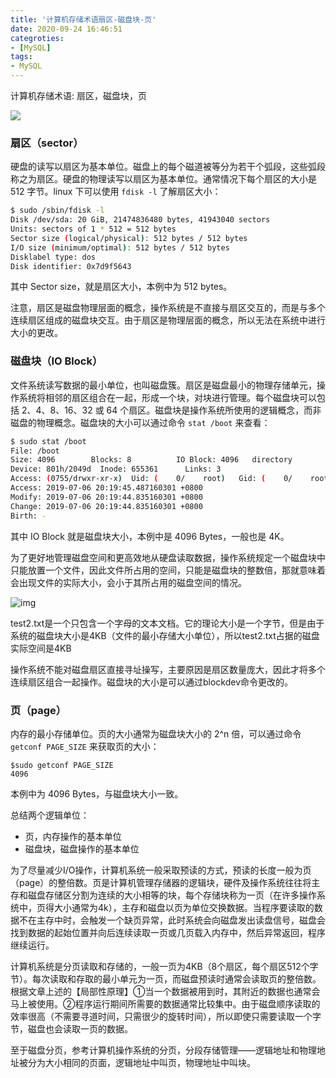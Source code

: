```yaml
---
title: '计算机存储术语扇区-磁盘块-页'
date: 2020-09-24 16:46:51
categroties:
- [MySQL]
tags:
- MySQL
---
```


计算机存储术语: 扇区，磁盘块，页

![](https://gitee.com/wuwenlun/img-bed/raw/master/img/20201028143444.png)

<!-- more -->

### 扇区（sector）

硬盘的读写以扇区为基本单位。磁盘上的每个磁道被等分为若干个弧段，这些弧段称之为扇区。硬盘的物理读写以扇区为基本单位。通常情况下每个扇区的大小是 512 字节。linux 下可以使用 `fdisk -l` 了解扇区大小：

```bash
$ sudo /sbin/fdisk -l
Disk /dev/sda: 20 GiB, 21474836480 bytes, 41943040 sectors
Units: sectors of 1 * 512 = 512 bytes
Sector size (logical/physical): 512 bytes / 512 bytes
I/O size (minimum/optimal): 512 bytes / 512 bytes
Disklabel type: dos
Disk identifier: 0x7d9f5643
```

其中 Sector size，就是扇区大小，本例中为 512 bytes。

注意，扇区是磁盘物理层面的概念，操作系统是不直接与扇区交互的，而是与多个连续扇区组成的磁盘块交互。由于扇区是物理层面的概念，所以无法在系统中进行大小的更改。

### 磁盘块（IO Block）

文件系统读写数据的最小单位，也叫磁盘簇。扇区是磁盘最小的物理存储单元，操作系统将相邻的扇区组合在一起，形成一个块，对块进行管理。每个磁盘块可以包括 2、4、8、16、32 或 64 个扇区。磁盘块是操作系统所使用的逻辑概念，而非磁盘的物理概念。磁盘块的大小可以通过命令 `stat /boot` 来查看：

```bash
$ sudo stat /boot
File: /boot
Size: 4096        Blocks: 8          IO Block: 4096   directory
Device: 801h/2049d  Inode: 655361      Links: 3
Access: (0755/drwxr-xr-x)  Uid: (    0/    root)   Gid: (    0/    root)
Access: 2019-07-06 20:19:45.487160301 +0800
Modify: 2019-07-06 20:19:44.835160301 +0800
Change: 2019-07-06 20:19:44.835160301 +0800
Birth: -
```

其中 IO Block 就是磁盘块大小，本例中是 4096 Bytes，一般也是 4K。

为了更好地管理磁盘空间和更高效地从硬盘读取数据，操作系统规定一个磁盘块中只能放置一个文件，因此文件所占用的空间，只能是磁盘块的整数倍，那就意味着会出现文件的实际大小，会小于其所占用的磁盘空间的情况。

![img](https://gitee.com/wuwenlun/img-bed/raw/master/img/20200924170507.jpg)

test2.txt是一个只包含一个字母的文本文档。它的理论大小是一个字节，但是由于系统的磁盘块大小是4KB（文件的最小存储大小单位），所以test2.txt占据的磁盘实际空间是4KB

操作系统不能对磁盘扇区直接寻址操写，主要原因是扇区数量庞大，因此才将多个连续扇区组合一起操作。磁盘块的大小是可以通过blockdev命令更改的。

### 页（page）

内存的最小存储单位。页的大小通常为磁盘块大小的 2^n 倍，可以通过命令 `getconf PAGE_SIZE` 来获取页的大小：

```text
$sudo getconf PAGE_SIZE
4096
```

本例中为 4096 Bytes，与磁盘块大小一致。

总结两个逻辑单位：

- 页，内存操作的基本单位
- 磁盘块，磁盘操作的基本单位

为了尽量减少I/O操作，计算机系统一般采取预读的方式，预读的长度一般为页（page）的整倍数。页是计算机管理存储器的逻辑块，硬件及操作系统往往将主存和磁盘存储区分割为连续的大小相等的块，每个存储块称为一页（在许多操作系统中，页得大小通常为4k），主存和磁盘以页为单位交换数据。当程序要读取的数据不在主存中时，会触发一个缺页异常，此时系统会向磁盘发出读盘信号，磁盘会找到数据的起始位置并向后连续读取一页或几页载入内存中，然后异常返回，程序继续运行。

计算机系统是分页读取和存储的，一般一页为4KB（8个扇区，每个扇区512个字节）。每次读取和存取的最小单元为一页，而磁盘预读时通常会读取页的整倍数。根据文章上述的【局部性原理】①当一个数据被用到时，其附近的数据也通常会马上被使用。②程序运行期间所需要的数据通常比较集中。由于磁盘顺序读取的效率很高（不需要寻道时间，只需很少的旋转时间），所以即使只需要读取一个字节，磁盘也会读取一页的数据。

至于磁盘分页，参考计算机操作系统的分页，分段存储管理——逻辑地址和物理地址被分为大小相同的页面，逻辑地址中叫页，物理地址中叫块。